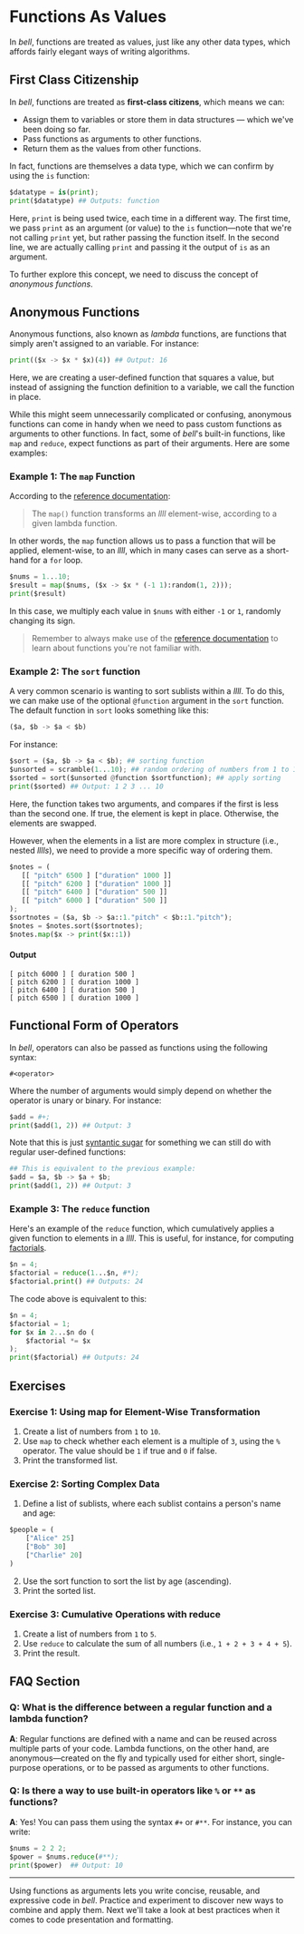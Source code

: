 # Functions As Values

In _bell_, functions are treated as values, just like any other data types, which affords fairly elegant ways of writing algorithms.

## First Class Citizenship

In _bell_, functions are treated as **first-class citizens**, which means we can:

- Assign them to variables or store them in data structures — which we've been doing so far.
- Pass functions as arguments to other functions.
- Return them as the values from other functions.

In fact, functions are themselves a data type, which we can confirm by using the `is` function:

```py
$datatype = is(print);
print($datatype) ## Outputs: function
```

Here, `print` is being used twice, each time in a different way. The first time, we pass `print` as an argument (or value) to the `is` function—note that we're not calling `print` yet, but rather passing the function itself. In the second line, we are actually calling `print` and passing it the output of `is` as an argument.

To further explore this concept, we need to discuss the concept of _anonymous functions_.

## Anonymous Functions

Anonymous functions, also known as _lambda_ functions, are functions that simply aren't assigned to an variable. For instance:

```py
print(($x -> $x * $x)(4)) ## Output: 16
```

Here, we are creating a user-defined function that squares a value, but instead of assigning the function definition to a variable, we call the function in place.

While this might seem unnecessarily complicated or confusing, anonymous functions can come in handy when we need to pass custom functions as arguments to other functions. In fact, some of _bell_'s built-in functions, like `map` and `reduce`, expect functions as part of their arguments. Here are some examples:

### Example 1: The `map` Function

According to the [reference documentation](/#/reference):

> The `map()` function transforms an _llll_ element-wise, according to a given lambda function.

In other words, the `map` function allows us to pass a function that will be applied, element-wise, to an _llll_, which in many cases can serve as a short-hand for a `for` loop.

```py
$nums = 1...10;
$result = map($nums, ($x -> $x * (-1 1):random(1, 2)));
print($result)
```

In this case, we multiply each value in `$nums` with either `-1` or `1`, randomly changing its sign.

> Remember to always make use of the [reference documentation](/#/reference) to learn about functions you're not familiar with.

### Example 2: The `sort` function

A very common scenario is wanting to sort sublists within a _llll_. To do this, we can make use of the optional `@function` argument in the `sort` function. The default function in `sort` looks something like this:

```py
($a, $b -> $a < $b)
```

For instance:

```py
$sort = ($a, $b -> $a < $b); ## sorting function
$unsorted = scramble(1...10); ## random ordering of numbers from 1 to 10
$sorted = sort($unsorted @function $sortfunction); ## apply sorting
print($sorted) ## Output: 1 2 3 ... 10
```

Here, the function takes two arguments, and compares if the first is less than the second one. If true, the element is kept in place. Otherwise, the elements are swapped.

However, when the elements in a list are more complex in structure (i.e., nested _lllls_), we need to provide a more specific way of ordering them.

```py
$notes = (
   [[ "pitch" 6500 ] ["duration" 1000 ]]
   [[ "pitch" 6200 ] ["duration" 1000 ]]
   [[ "pitch" 6400 ] ["duration" 500 ]]
   [[ "pitch" 6000 ] ["duration" 500 ]]
);
$sortnotes = ($a, $b -> $a::1."pitch" < $b::1."pitch");
$notes = $notes.sort($sortnotes);
$notes.map($x -> print($x::1))
```

#### Output

```
[ pitch 6000 ] [ duration 500 ]
[ pitch 6200 ] [ duration 1000 ]
[ pitch 6400 ] [ duration 500 ]
[ pitch 6500 ] [ duration 1000 ]
```

## Functional Form of Operators

In _bell_, operators can also be passed as functions using the following syntax:

```
#<operator>
```

Where the number of arguments would simply depend on whether the operator is unary or binary. For instance:

```py
$add = #+;
print($add(1, 2)) ## Output: 3
```

Note that this is just [syntantic sugar](https://en.wikipedia.org/wiki/Syntactic_sugar) for something we can still do with regular user-defined functions:

```py
## This is equivalent to the previous example:
$add = $a, $b -> $a + $b;
print($add(1, 2)) ## Output: 3
```

### Example 3: The `reduce` function

Here's an example of the `reduce` function, which cumulatively applies a given function to elements in a _llll_. This is useful, for instance, for computing [factorials](https://en.wikipedia.org/wiki/Factorial).

```py
$n = 4;
$factorial = reduce(1...$n, #*);
$factorial.print() ## Outputs: 24
```

The code above is equivalent to this:

```py
$n = 4;
$factorial = 1;
for $x in 2...$n do (
    $factorial *= $x
);
print($factorial) ## Outputs: 24
```

## Exercises

### Exercise 1: Using map for Element-Wise Transformation

1. Create a list of numbers from `1` to `10`.
2. Use `map` to check whether each element is a multiple of `3`, using the `%` operator. The value should be `1` if true and `0` if false.
3. Print the transformed list.

### Exercise 2: Sorting Complex Data

1. Define a list of sublists, where each sublist contains a person's name and age:

```py
$people = (
    ["Alice" 25]
    ["Bob" 30]
    ["Charlie" 20]
)
```

2. Use the sort function to sort the list by age (ascending).
3. Print the sorted list.

### Exercise 3: Cumulative Operations with reduce

1. Create a list of numbers from `1` to `5`.
2. Use `reduce` to calculate the sum of all numbers (i.e., `1 + 2 + 3 + 4 + 5`).
3. Print the result.

## FAQ Section

### Q: What is the difference between a regular function and a lambda function?

**A**: Regular functions are defined with a name and can be reused across multiple parts of your code. Lambda functions, on the other hand, are anonymous—created on the fly and typically used for either short, single-purpose operations, or to be passed as arguments to other functions.

### Q: Is there a way to use built-in operators like `%` or `**` as functions?

**A**: Yes! You can pass them using the syntax `#+` or `#**`. For instance, you can write:

```py
$nums = 2 2 2;
$power = $nums.reduce(#**);
print($power)  ## Output: 10
```

---

Using functions as arguments lets you write concise, reusable, and expressive code in _bell_. Practice and experiment to discover new ways to combine and apply them. Next we'll take a look at best practices when it comes to code presentation and formatting.
